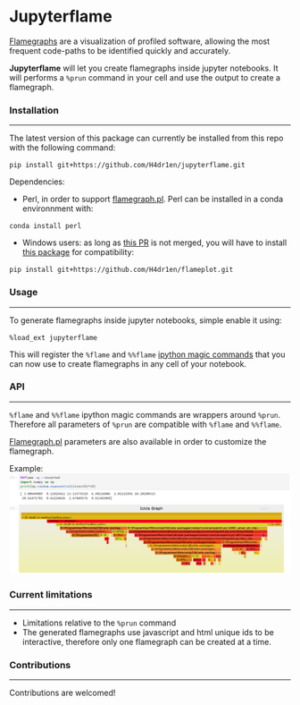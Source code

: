 # Jupyterflame

[Flamegraphs](http://www.brendangregg.com/flamegraphs.html) are a visualization of profiled software, allowing the most frequent code-paths to be identified quickly and accurately.

**Jupyterflame** will let you create flamegraphs inside jupyter notebooks. It will performs a `%prun` command in your cell and use the output to create a flamegraph.

### Installation
------------------
The latest version of this package can currently be installed from this repo with the following command:
```
pip install git+https://github.com/H4dr1en/jupyterflame.git
```
Dependencies: 
- Perl, in order to support [flamegraph.pl](https://github.com/brendangregg/FlameGraph). Perl can be installed in a conda environnment with:

```
conda install perl
```
- Windows users: as long as [this PR](https://github.com/baverman/flameprof/pull/5) is not merged, you will have to install [this package](https://github.com/H4dr1en/flameprof "this package") for compatibility:

```
pip install git+https://github.com/H4dr1en/flameplot.git
```

### Usage
------------
To generate flamegraphs inside jupyter notebooks, simple enable it using:

    %load_ext jupyterflame

This will register the `%flame` and  `%%flame` [ ipython magic commands](https://ipython.readthedocs.io/en/stable/interactive/magics.html) that you can now use to create flamegraphs in any cell of your notebook.

### API
---------
`%flame` and  `%%flame` ipython magic commands are wrappers around `%prun`. Therefore all parameters of `%prun` are compatible with `%flame` and  `%%flame`.

[Flamegraph.pl](https://github.com/brendangregg/FlameGraph#options) parameters are also available in order to customize the flamegraph.

Example:
![demo](./imgs/demo.png "demo")

### Current limitations
---------------------------
- Limitations relative to the `%prun` command
- The generated flamegraphs use javascript and html unique ids to be interactive, therefore only one flamegraph can be created at a time.

### Contributions
---------------------
Contributions are welcomed!
